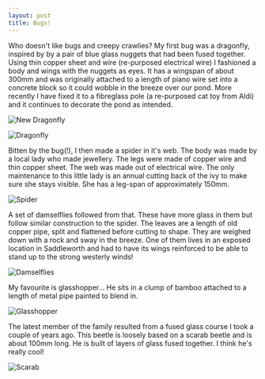```yaml
---
layout: post
title: Bugs!
---
```


Who doesn't like bugs and creepy crawlies? My first bug was a dragonfly, inspired by by a pair of blue glass nuggets that had been fused together. Using thin copper sheet and wire (re-purposed electrical wire) I fashioned a body and wings with the nuggets as eyes. It has a wingspan of about 300mm and was originally attached to a length of piano wire set into a concrete block so it could wobble in the breeze over our pond. More recently I have fixed it to a fibreglass pole (a re-purposed cat toy from Aldi) and it continues to decorate the pond as intended.

![New Dragonfly](https://lh3.googleusercontent.com/pOFbhCDG2WmQ-cu3taQJGCiQ0NZNFvZvAGxKasb4MfiVskDtEJWQkIiHlHlQ4s5BNx-fzn7EY2RPiYND63KlCsbEJRrrOp6lplrpWORDAm2zQel34lT9vVDTXb0-gKih8bJ-_bo2AcqC0PCc9D7NaqIXW3Lq28K4SBtxsjDMUU5QenuDf7Pv-z8Pj54gUDTHECDiiqlXAr4ek_noMlOBiq2Ql3H_I6XGNlW60_7kgztxfmVmVDBygqZbIG5IpYqEFkbUomlQUl6Zwc3y66K9FV9eaq9Qg63l5oVMQPMNjZyx2TiFZrhscjqaWm9PjWfvPuQAKskQ5nwi79otN1Yv2-G14tULq0ZPSINcSpCnkz4jwTByYplg_9P2vv5XD4ThmucM46V1Yt7fNEfK_yP0YwuiBFZqEbYbPtuW_R0AOuXtoaQeQLZ3-OR_4c2LT3iX_gNqSxfgEXQqltCUCz7uvn0oxswjD0VDS-CDyDCHPxjHfuKkebNy9Ok3NiKyirhXtjkLFfKEx4j2FjtUhgUZOlnFA-B26kFu2gOlQtVYH-4z9QSEd6iKLr_EAiJ-J_NE7KZXwOhGNQH9qOHr92G94-SzVLbn7UIrATHVDZNaEVce6b8isGbOxVmM8CdgxSouKBPjVprX2iS0ALkF8RP4NeyckA5qS42i0xddZNibWv3zqhSD8IYi2cdTJqFV=w640-h480-no?authuser=0)

![Dragonfly](https://lh3.googleusercontent.com/r2NRgMh1LY1K5mv_0BwSKUNmhNFyFmhuXxbqk3_l57L1JfEtUR2d90r11NkBew7Fo784WGiE9RtMbavIqUXTeBlQgnq_mOttsoe6i6kBKJEUuf6pdxyP0zD2-jfcjz2CH0Y-8Wy-ANHX8o27ZkU98MvkidGggMNuY4WwQZE00_SlR2G5dgRlEfhyugnmMlmYaMG4U5jkGZTz6b7JV3ctsu7gxsiIDcrzG7Yls35fBBeEZPFerCSB2C5kFQudepCJxgWUZfGG8teUEWnmREVNQtNNOfVPumZnTBlsymPMvgcRDJdB7eTqmr4U_wU8dpfAu6ryigNSityFbISEsdlBF3dK7n6vc08aTqbU3g-h046zFTdp9ZDFFixRd2e2OU2L3SnTmtyJzc4GWQqdYETPR2v-iBv29ku9q948DbNMxrRg-uFC4mTgHWgJSR1nVhIIAcMVlcXbdZLwBzw11Z_xRCqg8rd-V5jTPEZrzE6liBUJORuxlk19NLPcZ4QIYcfUhiekoOIm0U-CXjyTMRcfH9B1yMlyGiqVk1meua8c2K5BJhtfbl0oTtnSTZ7yqYnHW7huXfwrFE1g5M6_dB--XA5o23QVqbMipBt-sPDMymLjwyrxB2IjxlClmrhobnERuBfDi21AFXFaV8HhzJ6hrKizUcXLE6dRVJegDXSqkwCzlwqG8WFZt3tVXEWc=s657-no?authuser=0)

Bitten by the bug(!), I then made a spider in it's web. The body was made by a local lady who made jewellery. The legs were made of copper wire and thin copper sheet. The web was made out of electrical wire. The only maintenance to this little lady is an annual cutting back of the ivy to make sure she stays visible. She has a leg-span of approximately 150mm.

![Spider](https://lh3.googleusercontent.com/nqI4KFRWxpZCH99-PjETOVHdWBmEHvXSiGYracpnF1fA2uRXeMerckzXfkedmqJZbeg5d7Uj2nDuQC9eCf19yzlZ6XoQwE0ctSrg_A2spvfLIdGQGS8C5I05QOqTwNnqHhAIOjceMxnOrJZ8oMrdh6vYmIpTgwA4Pj-WnX8XTfcgwT_-eJRKrOq1oP_fU8VD2OrMrcF0HJK9nh7ArnEqvRTbr4lzQs6LJ7uHU1eY9jk9nBDsUkkzbzY_lLa4Rxuzh2nsskSPIm-ZPzXoef6cbwoatGetc2M1vJFG3-A8il6LLrm6_Ve3NTgsLYTdgkVe1O1lk5BdEezFCSoLrUHdQbl0Z_S6IkoONIGL_gplmSiph18pGpmXlS67hD2SFZv84roJSjBlUcN42G3toQC3nxU4mGsRRv8jzblAcCK_O1oK6jjGmQKgcUsleAP-ZYDXE2_IvykR0tJq7ZHR9ktqZM8l4jbDGyQad_YPDiLhdSM2cOcaOTJOTnXkwex96UPLAfNn354TK7KYuMGH9hd9AB4KAbOsB4Pfxl7EyuQni81E_qVNzGPs-Rg7r5qopKm-Tf6lhy2H9jKKON9Gg52h6YXaiVdJxy466NI1CKqLu5JP4DnmxCpk567uvT_XrGLh3KzAhJa_f8H_V3yUIw2_bImAN_ZhW6EWG5Aggid-1M0VmjE7SQwBU0CsVWAs=w876-h657-no?authuser=0)

A set of damselflies followed from that. These have more glass in them but follow similar construction to the spider. The leaves are a length of old copper pipe, split and flattened before cutting to shape. They are weighed down with a rock and sway in the breeze. One of them lives in an exposed location in Saddleworth and had to have its wings reinforced to be able to stand up to the strong westerly winds!

![Damselflies](https://lh3.googleusercontent.com/qv5HyvZLUIMZP6Y2MFgrCcwdmwEwzrC8biNUnS4fvDgd23RNEH6P5KlTpndH-uB5wQuhYGMq5hHUZ2i6ee1-LjjynRA0WSyZBXK5XUsnnUWC2gOB0vNkkqLqTsQ9Y6EpwrP0kdLR_1x4ab6bJKusEqOxWi6Q-Ng9CKYSo9jMkx6YkDa0xhDf92rU_aN_a4G99ysKQ1OFMuCd67ScpLI_mBB7oO7bpm5M7lV4hc52D2w1ADdvK0CHbx3BNiF5u9BmnjNtvGYBBoE6GCzGNhROzor77JqlW2xFV698UZRn1VDKH_K6SGdzcTOtQC4B9oNh-RRsacF_38AN82SEPgZnb40gDe4NrEBerYkMYnpy2W2zTJt3hV-LejrMq0YFGL387gDgXEknZCuclGNQBgIk1MZX8NANf7MGTwsVAy0deXE5Sev95paW8HLfurqIAKSTj19qNZe6LFcqNt5nUsj4_ure6DUA2adwP5Ab2BU9mCjfwliibVEL5cWZiXPGCcSnI9qjfu9rYf3P63XBdpuBUpsoXMhU0Ygu9oTMdlvLepU68bjz1p9_DkYvPvtuMVsq2qQ42WbkhdcktByzjupL2CUSIvkyKEe3Gtmwr-PteFgTzkUXq8Nh2QIjNDOPYF57nZ07qSpRoqjh2dHRAVfBhv2-RRc-m7GFgctubJck0fu4NJBYXc2PpqQ6WwuN=s657-no?authuser=0)

My favourite is glasshopper... He sits in a clump of bamboo attached to a length of metal pipe painted to blend in. 

![Glasshopper](https://lh3.googleusercontent.com/bzRIj5uC6vu9IKdD518Ff0-8wC6PsHSK5WGUXKzZCTkrZHrAmnAbBNNxgFQlC1Mp7l4ngNQJ-F_Ioj5VRcXTgLhoFBuZNAFGMzbmCqusZNaLJFfa-QDdM8Ibd5xhgY0s8Zd-hnpxCrpxrSBoKtyumHDCETBl7d9u_LUMabStavwQxmqjy3TSYegVHx2FtyIhDPuo_8m0O_6M3e7VSiMAfwe9fx7vEsbxJgBBkjxx-UMflMlGjsZ9Yl0PKpW2UZ6PwIiMkuWHFwlAkCl4p5MBTj9Rdc6REDIxk2z93iHdbL16UKXo-7tQ_nDaiY4NJ_PIpaxSkkUKki0wyF8H951fyt8_-9EUWQJIKCjrpzwjEcGcqKCHqKLUe3SscOY2D278rc8UfC3WobFM_J2s-3jMPuV5n43qjgL2O6fXH8GwFur3z1EggFlrP-jUL4rYcQFGqm8AemRmL1ol4jdcwuLYwOB5GCL4EwcmJ0KP6dtOBjNuIT3uZfBDBbdomDPsAHxHF-w6ouecXPYIXDWKq6gnlpzgzSrIl-c1cGytsiak-rQd0us40zbAJtTF4PlKvuT3p3m-zMs2xiD0YWZohyIyH5QKbYVKk4Nq9DcvIorKNYPDTqW9xwZvMTDcTE4098YyFnX1vfVClLp6RosN3m_lsw9hg1vjcRhSPLW5HJEb40rf_8tPoywM-efg1Bpy=w876-h657-no?authuser=0)

The latest member of the family resulted from a fused glass course I took a couple of years ago. This beetle is loosely based on a scarab beetle and is about 100mm long. He is built of layers of glass fused together. I think he's really cool!

![Scarab](https://lh3.googleusercontent.com/NBlaPvwzUN3__BOi-sYkoCJV09NdAPRFORd57-p7Q0BVDP37AHjYSiy8Z43aGVWTrTEEZb9SUIXgEcvopPIrx4R4u0MH18bNyCJLrTRSVFMWGhNpiGF400tYChkcSF7OjbXwAyHRgowWr3LGK7QXjukPc0KGqozyFFKDeRHRaW9BW-RO2zKPJTfe8t2OkRRBoqaMfW4alQK8LGBKCxAN7dwa46PmCfnFhoAWaVTgBnclRLHfm1gPStbYRiLFs2SsShwdTcGNzLNhnPDAXdBVKQBvBiaqdKj1CLeybwDR8MsrF6sWXFiDqOOXkGemA41g_-Vna843CIWxn7Pr_qDP2JCPpibAN4E_FQ5WGdEf2QV3eE3VLGTUx1Cr-9OpR_xmAHecTtgDPmX3b2Fxr1RP34udYSyCxyuZzyqxyXDF7e2azdnJcSzFZcV8qUFV67MnbW7dIJVUTxc27DatQyOBmtMOStKqCsI3TcaGPMAoSdw35Se3tSQRQBrwa9izpzgkMsW2ANL9e6gal51AxyWt05m5NKm4uSdkMFIM9XxANDzrS9qz9PkrRvFgQ2L8NUTyMWT_sjlwlNXu5VYdeHKxLsX39K_BMiqOjTV97R2l1FVoXG5Q-qomaKgfk4KDHyh3SyfALqv5DTnJWcB743B_DySt604bt2h0CjjQv062r6esEJZb8SjrIwaKbc47=w876-h657-no?authuser=0)
